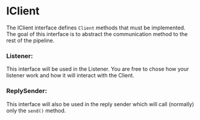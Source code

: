 # IClient

The IClient interface defines `Client` methods that must be implemented.
The goal of this interface is to abstract the communication method to the rest of the pipeline.

### Listener:

This interface will be used in the Listener. You are free to chose how your listener work and how it will interact
with the Client.

### ReplySender:

This interface will also be used in the reply sender which will call (normally) only the `send()` method.
